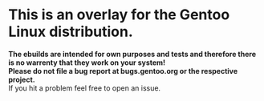 
# This is an overlay for the Gentoo Linux distribution.

**The ebuilds are intended for own purposes and tests and therefore there is no warrenty that they work on your system!**<br>
**Please do not file a bug report at bugs.gentoo.org or the respective project.**<br>
If you hit a problem feel free to open an issue.<br>

